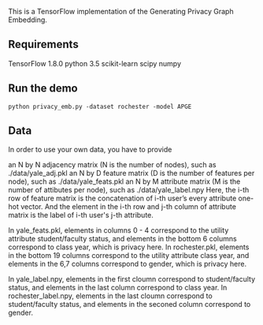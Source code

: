 This is a TensorFlow implementation of the Generating Privacy Graph Embedding.



## Requirements
TensorFlow 1.8.0
python 3.5
scikit-learn
scipy
numpy

## Run the demo

```
python privacy_emb.py -dataset rochester -model APGE
```

## Data
In order to use your own data, you have to provide

an N by N adjacency matrix (N is the number of nodes), such as ./data/yale_adj.pkl
an N by D feature matrix (D is the number of features per node), such as ./data/yale_feats.pkl
an N by M attribute matrix (M is the number of attibutes per node), such as ./data/yale_label.npy
Here, the i-th row of feature matrix is the concatenation of i-th user’s every attribute one-hot vector. And the element in the i-th row and j-th column of attribute matrix is the label of i-th user's j-th attribute.

In yale_feats.pkl, elements in columns 0 - 4 correspond to the utility attribute student/faculty status, and elements in the bottom 6 columns correspond to class year, which is privacy here. In rochester.pkl, elements in the bottom 19 columns correspond to the utility attribute class year, and elements in the 6,7 columns correspond to gender, which is privacy here.

In yale_label.npy, elements in the first cloumn correspond to student/faculty status, and elements in the last column correspond to class year. In rochester_label.npy, elements in the last cloumn correspond to student/faculty status, and elements in the seconed column correspond to gender.
